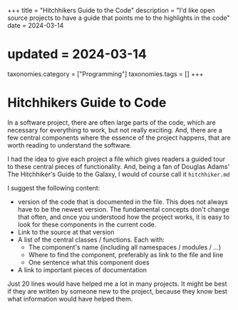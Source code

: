 +++
title               = "Hitchhikers Guide to the Code"
description         = "I'd like open source projects to have a guide that points me to the highlights in the code"
date                = 2024-03-14
# updated            = 2024-03-14
taxonomies.category = ["Programming"]
taxonomies.tags     = []
+++

# Hitchhikers Guide to Code

In a software project, there are often large parts of the code, which are necessary for everything to
work, but not really exciting. And, there are a few central components where the essence of the
project happens, that are worth reading to understand the software.

I had the idea to give each project a file which gives readers a guided tour to these central pieces of
functionality.
And, being a fan of Douglas Adams' The Hitchhiker's Guide to the Galaxy,
I would of course call it `hitchhiker.md`

I suggest the following content:
*   version of the code that is documented in the file. This does not always have to be the
    newest version. The fundamental concepts don't change that often, and once you understood how the project works, it is easy
    to look for these components in the current code.
*   Link to the source at that version
*   A list of the central classes / functions. Each with:
    *   The component's name (including all namespaces / modules / ...)
    *   Where to find the component, preferably as link to the file and line
    *   One sentence what this component does
*   A link to important pieces of documentation

Just 20 lines would have helped me a lot in many projects. It might be best if they are written by
someone new to the project, because they know best what information would have helped them.
